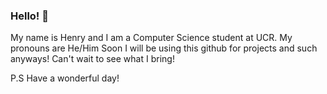 ### Hello! 👋

My name is Henry and I am a Computer Science student at UCR. 
My pronouns are He/Him 
Soon I will be using this github for projects and such anyways! 
Can't wait to see what I bring! 

P.S Have a wonderful day!


<!--
**ItsHxnry/ItsHxnry** is a ✨ _special_ ✨ repository because its `README.md` (this file) appears on your GitHub profile.

Here are some ideas to get you started:

- 🔭 I’m currently working on ...
- 🌱 I’m currently learning ...
- 👯 I’m looking to collaborate on ...
- 🤔 I’m looking for help with ...
- 💬 Ask me about ...
- 📫 How to reach me: ...
- 😄 Pronouns: ...
- ⚡ Fun fact: ...
-->
